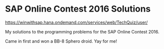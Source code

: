 # SAP Online Contest 2016 Solutions

https://winwithsap.hana.ondemand.com/services/web/TechQuiz/user/

My solutions to the programming problems for the SAP Online Contest 2016.

Came in first and won a BB-8 Sphero droid. Yay for me!

